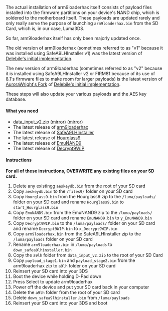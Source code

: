 The actual installation of arm9loaderhax itself consists of payload files installed into the firmware partitions on your device's NAND chip, which is soldered to the motherboard itself. These payloads are updated rarely and only really serve the purpose of launching `arm9loaderhax.bin` from the SD Card, which is, in our case, Luma3DS.

So far, arm9loaderhax itself has only been majorly updated once.

The old version of arm9loaderhax (sometimes referred to as "v1" because it was installed using SafeA9LHInstaller v1) was the latest version of [Delebile's initial implementation](https://github.com/delebile/arm9loaderhax).

The new version of arm9loaderhax (sometimes referred to as "v2" because it is installed using SafeA9LHInstaller v2 or FIRM81 because of its use of 8.1's firmware files to make room for larger payloads) is the latest version of [AuroraWright's Fork](https://github.com/AuroraWright/arm9loaderhax) of [Delebile's initial implementation](https://github.com/delebile/arm9loaderhax).

These steps will also update your various payloads and the AES key database.

#### What you need

* <a href="https://plailect.github.io/Guide/data_input_v2.torrent" target="_blank">data_input_v2.zip</a> ([mirror](https://mega.nz/#!RwUDVL5T!65gKJHAAVFk3R0jCA7zRFC5q5QTsL5CLoRUoqhET-WI)) ([mirror](https://drive.google.com/open?id=0BzPfvjeuhqoDaU53U0MtSHlkTDA))
* The latest release of [arm9loaderhax](https://github.com/AuroraWright/arm9loaderhax/releases)
* The latest release of [SafeA9LHInstaller](https://github.com/AuroraWright/SafeA9LHInstaller/releases)
* The latest release of [Hourglass9](https://github.com/d0k3/Hourglass9/releases)
* The latest release of [EmuNAND9](https://github.com/d0k3/EmuNAND9/releases)
* The latest release of [Decrypt9WIP](https://github.com/d0k3/Decrypt9WIP/releases)

#### Instructions

**For all of these instructions, OVERWRITE any existing files on your SD card.**

1. Delete any existingg `aeskeydb.bin` from the root of your SD card
2. Copy `aeskeydb.bin` to the `/files9/` folder on your SD card
7. Copy `Hourglass9.bin` from the Hourglass9 zip to the `/luma/payloads/` folder on your SD card and rename `Hourglass9.bin` to `start_Hourglass9.bin`
7. Copy `EmuNAND9.bin` from the EmuNAND9 zip to the `/luma/payloads/` folder on your SD card and rename `EmuNAND9.bin` to `y_EmuNAND9.bin`
7. Copy `Decrypt9WIP.bin` to the `/luma/payloads/` folder on your SD card and rename `Decrypt9WIP.bin` to `x_Decrypt9WIP.bin`
3. Copy `arm9loaderhax.bin` from the SafeA9LHInstaller zip to the `/luma/payloads` folder on your SD card
4. Rename `arm9loaderhax.bin` in `/luma/payloads` to `down_safea9lhinstaller.bin`
5. Copy the `a9lh` folder from `data_input_v2.zip` to the root of your SD Card
6. Copy `payload_stage1.bin` and `payload_stage2.bin` from the arm9loaderhax zip to `a9lh` folder on your SD card
7. Reinsert your SD card into your 3DS
8. Boot the device while holding D-Pad down
9. Press Select to update arm9loaderhax
10. Power off the device and put your SD card back in your computer
11. Delete the `a9lh` folder from the root of your SD card
12. Delete `down_safea9lhinstaller.bin` from `/luma/payloads`
13. Reinsert your SD card into your 3DS and boot
